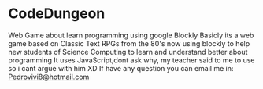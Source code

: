 # CodeDungeon
Web Game about learn programming using google Blockly
Basicly its a web game based on Classic Text RPGs from the 80's now using blockly to help new students of Science Computing to learn and understand better about programming
It uses JavaScript,dont ask why, my teacher said to me to use so i cant argue with him XD
If have any question you can email me in: Pedrovivi8@hotmail.com
